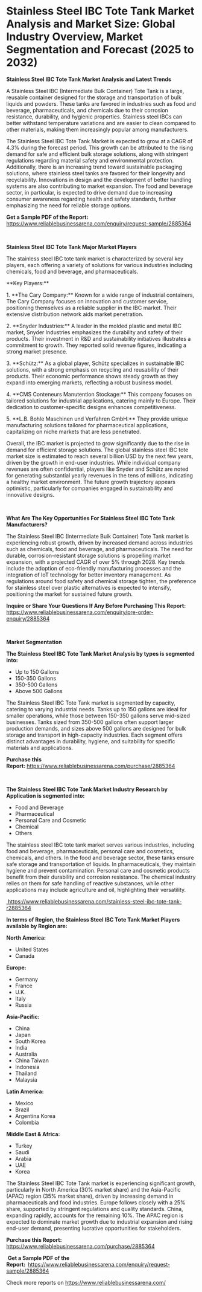 <p><h1>Stainless Steel IBC Tote Tank Market Analysis and Market Size: Global Industry Overview, Market Segmentation and Forecast (2025 to 2032)</h1></p><p><strong>Stainless Steel IBC Tote Tank Market Analysis and Latest Trends</strong></p>
<p><p>A Stainless Steel IBC (Intermediate Bulk Container) Tote Tank is a large, reusable container designed for the storage and transportation of bulk liquids and powders. These tanks are favored in industries such as food and beverage, pharmaceuticals, and chemicals due to their corrosion resistance, durability, and hygienic properties. Stainless steel IBCs can better withstand temperature variations and are easier to clean compared to other materials, making them increasingly popular among manufacturers.</p><p>The Stainless Steel IBC Tote Tank Market is expected to grow at a CAGR of 4.3% during the forecast period. This growth can be attributed to the rising demand for safe and efficient bulk storage solutions, along with stringent regulations regarding material safety and environmental protection. Additionally, there is an increasing trend toward sustainable packaging solutions, where stainless steel tanks are favored for their longevity and recyclability. Innovations in design and the development of better handling systems are also contributing to market expansion. The food and beverage sector, in particular, is expected to drive demand due to increasing consumer awareness regarding health and safety standards, further emphasizing the need for reliable storage options.</p></p>
<p><strong>Get a Sample PDF of the Report:&nbsp;</strong> <a href="https://www.reliablebusinessarena.com/enquiry/request-sample/2885364?utm_campaign=2645&utm_medium=2&utm_source=Github&utm_content=ia&utm_term=13032025&utm_id=stainless-steel-ibc-tote-tank">https://www.reliablebusinessarena.com/enquiry/request-sample/2885364</a></p>
<p>&nbsp;</p>
<p><strong>Stainless Steel IBC Tote Tank Major Market Players</strong></p>
<p><p>The stainless steel IBC tote tank market is characterized by several key players, each offering a variety of solutions for various industries including chemicals, food and beverage, and pharmaceuticals. </p><p>**Key Players:**</p><p>1. **The Cary Company:** Known for a wide range of industrial containers, The Cary Company focuses on innovation and customer service, positioning themselves as a reliable supplier in the IBC market. Their extensive distribution network aids market penetration.</p><p>2. **Snyder Industries:** A leader in the molded plastic and metal IBC market, Snyder Industries emphasizes the durability and safety of their products. Their investment in R&D and sustainability initiatives illustrates a commitment to growth. They reported solid revenue figures, indicating a strong market presence.</p><p>3. **Schütz:** As a global player, Schütz specializes in sustainable IBC solutions, with a strong emphasis on recycling and reusability of their products. Their economic performance shows steady growth as they expand into emerging markets, reflecting a robust business model.</p><p>4. **CMS Conteneurs Manutention Stockage:** This company focuses on tailored solutions for industrial applications, catering mainly to Europe. Their dedication to customer-specific designs enhances competitiveness.</p><p>5. **L.B. Bohle Maschinen und Verfahren GmbH:** They provide unique manufacturing solutions tailored for pharmaceutical applications, capitalizing on niche markets that are less penetrated.</p><p>Overall, the IBC market is projected to grow significantly due to the rise in demand for efficient storage solutions. The global stainless steel IBC tote market size is estimated to reach several billion USD by the next few years, driven by the growth in end-user industries. While individual company revenues are often confidential, players like Snyder and Schütz are noted for generating substantial yearly revenues in the tens of millions, indicating a healthy market environment. The future growth trajectory appears optimistic, particularly for companies engaged in sustainability and innovative designs.</p></p>
<p>&nbsp;</p>
<p><strong>What Are The Key Opportunities For Stainless Steel IBC Tote Tank Manufacturers?</strong></p>
<p><p>The Stainless Steel IBC (Intermediate Bulk Container) Tote Tank market is experiencing robust growth, driven by increased demand across industries such as chemicals, food and beverage, and pharmaceuticals. The need for durable, corrosion-resistant storage solutions is propelling market expansion, with a projected CAGR of over 5% through 2028. Key trends include the adoption of eco-friendly manufacturing processes and the integration of IoT technology for better inventory management. As regulations around food safety and chemical storage tighten, the preference for stainless steel over plastic alternatives is expected to intensify, positioning the market for sustained future growth.</p></p>
<p><strong>Inquire or Share Your Questions If Any Before Purchasing This Report:</strong> <a href="https://www.reliablebusinessarena.com/enquiry/pre-order-enquiry/2885364?utm_campaign=2645&utm_medium=2&utm_source=Github&utm_content=ia&utm_term=13032025&utm_id=stainless-steel-ibc-tote-tank">https://www.reliablebusinessarena.com/enquiry/pre-order-enquiry/2885364</a></p>
<p>&nbsp;</p>
<p><strong>Market Segmentation</strong></p>
<p><strong>The Stainless Steel IBC Tote Tank Market Analysis by types is segmented into:</strong></p>
<p><ul><li>Up to 150 Gallons</li><li>150-350 Gallons</li><li>350-500 Gallons</li><li>Above 500 Gallons</li></ul></p>
<p><p>The Stainless Steel IBC Tote Tank market is segmented by capacity, catering to varying industrial needs. Tanks up to 150 gallons are ideal for smaller operations, while those between 150-350 gallons serve mid-sized businesses. Tanks sized from 350-500 gallons often support larger production demands, and sizes above 500 gallons are designed for bulk storage and transport in high-capacity industries. Each segment offers distinct advantages in durability, hygiene, and suitability for specific materials and applications.</p></p>
<p><strong>Purchase this Report:&nbsp;</strong><a href="https://www.reliablebusinessarena.com/purchase/2885364?utm_campaign=2645&utm_medium=2&utm_source=Github&utm_content=ia&utm_term=13032025&utm_id=stainless-steel-ibc-tote-tank">https://www.reliablebusinessarena.com/purchase/2885364</a></p>
<p>&nbsp;</p>
<p><strong>The Stainless Steel IBC Tote Tank Market Industry Research by Application is segmented into:</strong></p>
<p><ul><li>Food and Beverage</li><li>Pharmaceutical</li><li>Personal Care and Cosmetic</li><li>Chemical</li><li>Others</li></ul></p>
<p><p>The stainless steel IBC tote tank market serves various industries, including food and beverage, pharmaceuticals, personal care and cosmetics, chemicals, and others. In the food and beverage sector, these tanks ensure safe storage and transportation of liquids. In pharmaceuticals, they maintain hygiene and prevent contamination. Personal care and cosmetic products benefit from their durability and corrosion resistance. The chemical industry relies on them for safe handling of reactive substances, while other applications may include agriculture and oil, highlighting their versatility.</p></p>
<p><a href="https://www.reliablebusinessarena.com/stainless-steel-ibc-tote-tank-r2885364?utm_campaign=2645&utm_medium=2&utm_source=Github&utm_content=ia&utm_term=13032025&utm_id=stainless-steel-ibc-tote-tank">&nbsp;https://www.reliablebusinessarena.com/stainless-steel-ibc-tote-tank-r2885364</a></p>
<p><strong>In terms of Region, the Stainless Steel IBC Tote Tank Market Players available by Region are:</strong></p>
<p>
    <p> <strong> North America: </strong>
        <ul>
            <li>United States</li>
            <li>Canada</li>
        </ul>
        </p> 
    <p> <strong> Europe: </strong>
        <ul>
            <li>Germany</li>
            <li>France</li>
            <li>U.K.</li>
            <li>Italy</li>
            <li>Russia</li>
        </ul>
        </p> 
    <p> <strong> Asia-Pacific: </strong>
        <ul>
            <li>China</li>
            <li>Japan</li>
            <li>South Korea</li>
            <li>India</li>
            <li>Australia</li>
            <li>China Taiwan</li>
            <li>Indonesia</li>
            <li>Thailand</li>
            <li>Malaysia</li>
        </ul>
        </p> 
    <p> <strong> Latin America: </strong>
        <ul>
            <li>Mexico</li>
            <li>Brazil</li>
            <li>Argentina Korea</li>
            <li>Colombia</li>
        </ul>
        </p> 
    <p> <strong> Middle East & Africa: </strong>
        <ul>
            <li>Turkey</li>
            <li>Saudi</li>
            <li>Arabia</li>
            <li>UAE</li>
            <li>Korea</li>
        </ul>
    </p>
    </p>
<p><p>The Stainless Steel IBC Tote Tank market is experiencing significant growth, particularly in North America (30% market share) and the Asia-Pacific (APAC) region (35% market share), driven by increasing demand in pharmaceuticals and food industries. Europe follows closely with a 25% share, supported by stringent regulations and quality standards. China, expanding rapidly, accounts for the remaining 10%. The APAC region is expected to dominate market growth due to industrial expansion and rising end-user demand, presenting lucrative opportunities for stakeholders.</p></p>
<p><strong>Purchase this Report: </strong><a href="https://www.reliablebusinessarena.com/purchase/2885364?utm_campaign=2645&utm_medium=2&utm_source=Github&utm_content=ia&utm_term=13032025&utm_id=stainless-steel-ibc-tote-tank">https://www.reliablebusinessarena.com/purchase/2885364</a></p>
<p>&nbsp;<strong>Get a Sample PDF of the Report:&nbsp;&nbsp;</strong><a href="https://www.reliablebusinessarena.com/enquiry/request-sample/2885364?utm_campaign=2645&utm_medium=2&utm_source=Github&utm_content=ia&utm_term=13032025&utm_id=stainless-steel-ibc-tote-tank">https://www.reliablebusinessarena.com/enquiry/request-sample/2885364</a></p>
<p><strong></strong></p>
<p>Check more reports on <a href="https://www.reliablebusinessarena.com/?utm_campaign=2645&utm_medium=2&utm_source=Github&utm_content=ia&utm_term=13032025&utm_id=stainless-steel-ibc-tote-tank">https://www.reliablebusinessarena.com/</a></p>